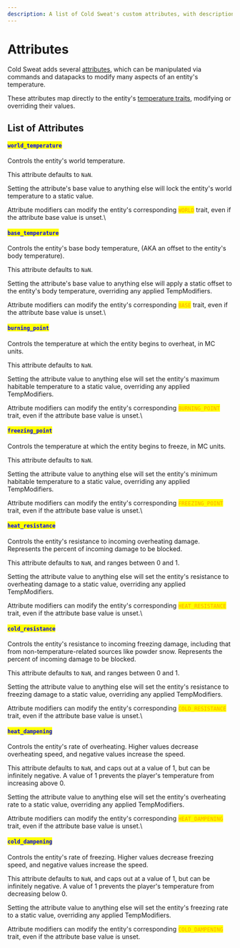 ```yaml
---
description: A list of Cold Sweat's custom attributes, with descriptions
---
```


# Attributes

Cold Sweat adds several [attributes](https://minecraft.wiki/w/Attribute), which can be manipulated via commands and datapacks to modify many aspects of an entity's temperature.

These attributes map directly to the entity's [temperature traits](https://mikul.gitbook.io/cold-sweat#traits), modifying or overriding their values.



## List of Attributes

#### <mark style="color:blue;">`world_temperature`</mark>

Controls the entity's world temperature.&#x20;

This attribute defaults to `NaN`.&#x20;

Setting the attribute's base value to anything else will lock the entity's world temperature to a static value.

Attribute modifiers can modify the entity's corresponding <mark style="color:orange;">`WORLD`</mark> trait, even if the attribute base value is unset.\


#### <mark style="color:blue;">`base_temperature`</mark>

Controls the entity's base body temperature, (AKA an offset to the entity's body temperature).&#x20;

This attribute defaults to `NaN`.&#x20;

Setting the attribute's base value to anything else will apply a static offset to the entity's body temperature, overriding any applied TempModifiers.&#x20;

Attribute modifiers can modify the entity's corresponding <mark style="color:orange;">`BASE`</mark> trait, even if the attribute base value is unset.\


#### <mark style="color:blue;">`burning_point`</mark>

Controls the temperature at which the entity begins to overheat, in MC units.

This attribute defaults to `NaN`.

Setting the attribute value to anything else will set the entity's maximum habitable temperature to a static value, overriding any applied TempModifiers.&#x20;

Attribute modifiers can modify the entity's corresponding <mark style="color:orange;">`BURNING_POINT`</mark> trait, even if the attribute base value is unset.\


#### <mark style="color:blue;">`freezing_point`</mark>

Controls the temperature at which the entity begins to freeze, in MC units.

This attribute defaults to `NaN`.

Setting the attribute value to anything else will set the entity's minimum habitable temperature to a static value, overriding any applied TempModifiers.&#x20;

Attribute modifiers can modify the entity's corresponding <mark style="color:orange;">`FREEZING_POINT`</mark> trait, even if the attribute base value is unset.\


#### <mark style="color:blue;">`heat_resistance`</mark>

Controls the entity's resistance to incoming overheating damage. Represents the percent of incoming damage to be blocked.

This attribute defaults to `NaN`, and ranges between 0 and 1.

Setting the attribute value to anything else will set the entity's resistance to overheating damage to a static value, overriding any applied TempModifiers.&#x20;

Attribute modifiers can modify the entity's corresponding <mark style="color:orange;">`HEAT_RESISTANCE`</mark> trait, even if the attribute base value is unset.\


#### <mark style="color:blue;">`cold_resistance`</mark>

Controls the entity's resistance to incoming freezing damage, including that from non-temperature-related sources like powder snow. Represents the percent of incoming damage to be blocked.

This attribute defaults to `NaN`, and ranges between 0 and 1.

Setting the attribute value to anything else will set the entity's resistance to freezing damage to a static value, overriding any applied TempModifiers.&#x20;

Attribute modifiers can modify the entity's corresponding <mark style="color:orange;">`COLD_RESISTANCE`</mark> trait, even if the attribute base value is unset.\


#### <mark style="color:blue;">`heat_dampening`</mark>

Controls the entity's rate of overheating. Higher values decrease overheating speed, and negative values increase the speed.

This attribute defaults to `NaN`, and caps out at a value of 1, but can be infinitely negative. A value of 1 prevents the player's temperature from increasing above 0.

Setting the attribute value to anything else will set the entity's overheating rate to a static value, overriding any applied TempModifiers.&#x20;

Attribute modifiers can modify the entity's corresponding <mark style="color:orange;">`HEAT_DAMPENING`</mark> trait, even if the attribute base value is unset.\


#### <mark style="color:blue;">`cold_dampening`</mark>

Controls the entity's rate of freezing. Higher values decrease freezing speed, and negative values increase the speed.

This attribute defaults to `NaN`, and caps out at a value of 1, but can be infinitely negative. A value of 1 prevents the player's temperature from decreasing below 0.

Setting the attribute value to anything else will set the entity's freezing rate to a static value, overriding any applied TempModifiers.&#x20;

Attribute modifiers can modify the entity's corresponding <mark style="color:orange;">`COLD_DAMPENING`</mark> trait, even if the attribute base value is unset.
